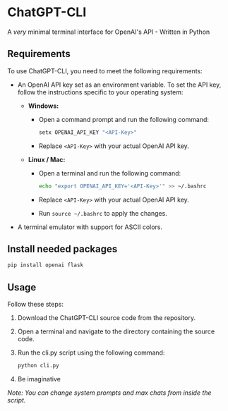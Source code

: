 # ChatGPT-CLI

A _very_ minimal terminal interface for OpenAI's API - Written in Python

## Requirements

To use ChatGPT-CLI, you need to meet the following requirements:

- An OpenAI API key set as an environment variable. To set the API key, follow the instructions specific to your operating system:

  - **Windows:**
    - Open a command prompt and run the following command:

      ```powershell
      setx OPENAI_API_KEY "<API-Key>"
      ```

    - Replace `<API-Key>` with your actual OpenAI API key.

  - **Linux / Mac:**
    - Open a terminal and run the following command:

      ```bash
      echo "export OPENAI_API_KEY='<API-Key>'" >> ~/.bashrc
      ```

    - Replace `<API-Key>` with your actual OpenAI API key.
    - Run `source ~/.bashrc` to apply the changes.

- A terminal emulator with support for ASCII colors.
<!-- - `flask` package -->

## Install needed packages

``` python
pip install openai flask
```

## Usage

Follow these steps:

1. Download the ChatGPT-CLI source code from the repository.
2. Open a terminal and navigate to the directory containing the source code.
3. Run the cli.py script using the following command:

    ``` bash
    python cli.py
    ```

4. Be imaginative

_Note: You can change system prompts and max chats from inside the script._

